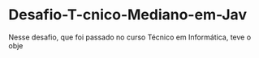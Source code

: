 # Desafio-T-cnico-Mediano-em-Jav
Nesse desafio, que foi passado no curso Técnico em Informática, teve o obje
